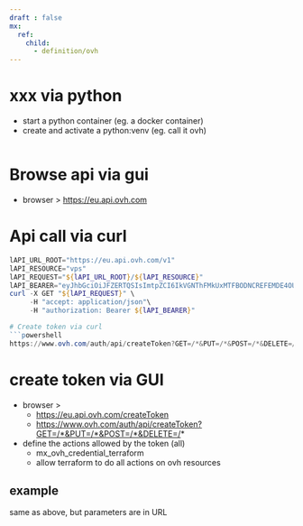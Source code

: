 ```yaml
---
draft : false
mx:
  ref:
    child:
      - definition/ovh
---
```



# xxx via python
- start a python container (eg. a docker container)
- create and activate a python:venv (eg. call it ovh)

```powershell
```

# Browse api via gui
- browser >  https://eu.api.ovh.com


# Api call via curl

```powershell
lAPI_URL_ROOT="https://eu.api.ovh.com/v1"
lAPI_RESOURCE="vps"
lAPI_REQUEST="${lAPI_URL_ROOT}/${lAPI_RESOURCE}"
lAPI_BEARER="eyJhbGciOiJFZERTQSIsImtpZCI6IkVGNThFMkUxMTFBODNCREFEMDE4OUUzMzZERTk3MDhFNjRDMDA4MDEiLCJraW5kIjoib2F1dGgyIiwidHlwIjoiSldUIn0.eyJBY2Nlc3NUb2tlbiI6ImU3ZGUzNmQ3NzUzMDAwMjZlYzdlNWMxZmMwYTYzZTRiNWQ1OGY5MWExNDUwMzRkOTE3OTFmMzI0NTdhYWE0NDQiLCJpYXQiOjE3MTY1NjE5NDl9.bk-oLB5bbs5lf5nIs9fmc_9ErHvfMPueFgmfJLmN6P4T_YNr71Rt6bVeESiLQCkcAfx2Wpi_g8Ief0GZ8T3wBA"
curl -X GET "${lAPI_REQUEST}" \
     -H "accept: application/json"\
     -H "authorization: Bearer ${lAPI_BEARER}"

# Create token via curl
```powershell
https://www.ovh.com/auth/api/createToken?GET=/*&PUT=/*&POST=/*&DELETE=/*
```

# create token via GUI
- browser >  
  - https://eu.api.ovh.com/createToken
  - https://www.ovh.com/auth/api/createToken?GET=/*&PUT=/*&POST=/*&DELETE=/*
- define the actions allowed by the token (all)
  - mx_ovh_credential_terraform
  - allow terraform to do all actions on ovh resources
## example
same as above, but parameters are in URL
```

```


